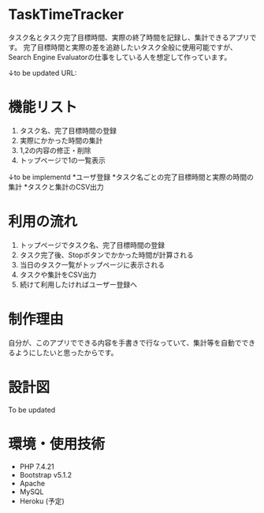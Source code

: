 # TaskTimeTracker
タスク名とタスク完了目標時間、実際の終了時間を記録し、集計できるアプリです。
完了目標時間と実際の差を追跡したいタスク全般に使用可能ですが、Search Engine Evaluatorの仕事をしている人を想定して作っています。

↓to be updated
URL:<XXXXX>

# 機能リスト
1. タスク名、完了目標時間の登録
2. 実際にかかった時間の集計
3. 1,2の内容の修正・削除
4. トップページで1の一覧表示

↓to be implementd
*ユーザ登録
*タスク名ごとの完了目標時間と実際の時間の集計
*タスクと集計のCSV出力

# 利用の流れ
1. トップページでタスク名、完了目標時間の登録
2. タスク完了後、Stopボタンでかかった時間が計算される
3. 当日のタスク一覧がトップページに表示される
4. タスクや集計をCSV出力
5. 続けて利用したければユーザー登録へ

# 制作理由
自分が、このアプリでできる内容を手書きで行なっていて、集計等を自動でできるようにしたいと思ったからです。

# 設計図
To be updated

# 環境・使用技術
* PHP 7.4.21
* Bootstrap v5.1.2 
* Apache
* MySQL
* Heroku (予定)